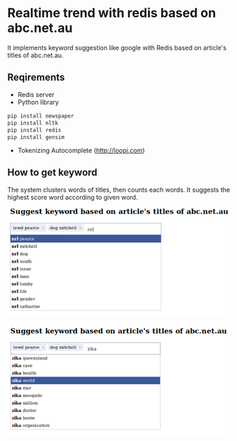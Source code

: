 # Realtime trend with redis based on abc.net.au

It implements keyword suggestion like google with Redis based on article's titles of abc.net.au.

## Reqirements

* Redis server
* Python library

~~~
pip install newspaper
pip install nltk
pip install redis
pip install gensim
~~~

* Tokenizing Autocomplete (http://loopj.com)

## How to get keyword
The system clusters words of titles, then counts each words. It suggests the highest score word according to given word.

![alt text](https://github.com/brenden17/Realtime-Trend-with-Flask-on-Redis/blob/master/img/result.png "image")

![alt text](https://github.com/brenden17/Realtime-Trend-with-Flask-on-Redis/blob/master/img/result2.png "image")
